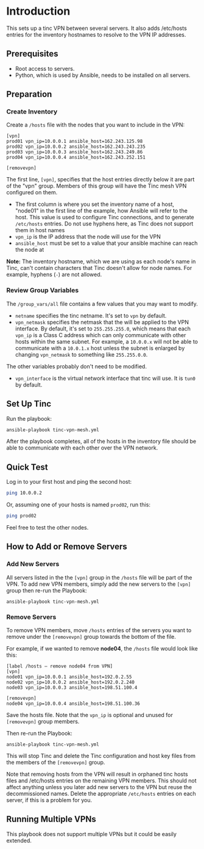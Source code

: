 # Introduction

This sets up a tinc VPN between several servers. It also adds /etc/hosts
entries for the inventory hostnames to resolve to the VPN IP addresses.

## Prerequisites

- Root access to servers.
- Python, which is used by Ansible, needs to be installed on all servers.

## Preparation

### Create Inventory

Create a `/hosts` file with the nodes that you want to include in the VPN:

```
[vpn]
prod01 vpn_ip=10.0.0.1 ansible_host=162.243.125.98
prod02 vpn_ip=10.0.0.2 ansible_host=162.243.243.235
prod03 vpn_ip=10.0.0.3 ansible_host=162.243.249.86
prod04 vpn_ip=10.0.0.4 ansible_host=162.243.252.151

[removevpn]
```

The first line, `[vpn]`, specifies that the host entries directly below it are
part of the "vpn" group. Members of this group will have the Tinc mesh VPN
configured on them.

- The first column is where you set the inventory name of a host, "node01" in the first line of the example, how Ansible will refer to the host. This value is used to configure Tinc connections, and to generate `/etc/hosts` entries. Do not use hyphens here, as Tinc does not support them in host names
- `vpn_ip` is the IP address that the node will use for the VPN
- `ansible_host` must be set to a value that your ansible machine can reach the node at

**Note:** The inventory hostname, which we are using as each node's name in Tinc, can't contain characters that Tinc doesn't allow for node names. For example, hyphens (`-`) are not allowed.

### Review Group Variables

The `/group_vars/all` file contains a few values that you may want to modify.

- `netname` specifies the tinc netname. It's set to `vpn` by default.
- `vpn_netmask` specifies the netmask that the will be applied to the VPN interface. By default, it's set to `255.255.255.0`, which means that each `vpn_ip` is a Class C address which can only communicate with other hosts within the same subnet. For example, a `10.0.0.x` will not be able to communicate with a `10.0.1.x` host unless the subnet is enlarged by changing `vpn_netmask` to something like `255.255.0.0`.

The other variables probably don't need to be modified.

- `vpn_interface` is the virtual network interface that tinc will use. It is `tun0` by default.

## Set Up Tinc

Run the playbook:

```bash
ansible-playbook tinc-vpn-mesh.yml
```

After the playbook completes, all of the hosts in the inventory file should be able to communicate with each other over the VPN network.

## Quick Test

Log in to your first host and ping the second host:

```bash
ping 10.0.0.2
```

Or, assuming one of your hosts is named `prod02`, run this:

```bash
ping prod02
```

Feel free to test the other nodes.

## How to Add or Remove Servers

### Add New Servers

All servers listed in the the `[vpn]` group in the `/hosts` file will be part of the VPN. To add new VPN members, simply add the new servers to the `[vpn]` group then re-run the Playbook:

```command
ansible-playbook tinc-vpn-mesh.yml
```

### Remove Servers

To remove VPN members, move `/hosts` entries of the servers you want to remove under the `[removevpn]` group towards the bottom of the file.

For example, if we wanted to remove **node04**, the `/hosts` file would look like this:

```
[label /hosts — remove node04 from VPN]
[vpn]
node01 vpn_ip=10.0.0.1 ansible_host=192.0.2.55
node02 vpn_ip=10.0.0.2 ansible_host=192.0.2.240
node03 vpn_ip=10.0.0.3 ansible_host=198.51.100.4

[removevpn]
node04 vpn_ip=10.0.0.4 ansible_host=198.51.100.36
```

Save the hosts file. Note that the `vpn_ip` is optional and unused for `[removevpn]` group members.

Then re-run the Playbook:

```command
ansible-playbook tinc-vpn-mesh.yml
```

This will stop Tinc and delete the Tinc configuration and host key files from the members of the `[removevpn]` group.

Note that removing hosts from the VPN will result in orphaned tinc hosts files and /etc/hosts entries on the remaining VPN members. This should not affect anything unless you later add new servers to the VPN but reuse the decommissioned names. Delete the appropriate `/etc/hosts` entries on each server, if this is a problem for you.

## Running Multiple VPNs

This playbook does not support multiple VPNs but it could be easily extended.
